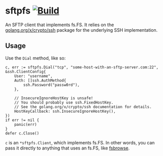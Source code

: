# sftpfs [![Build](https://github.com/thatoddmailbox/sftpfs/actions/workflows/build.yml/badge.svg)](https://github.com/thatoddmailbox/sftpfs/actions/workflows/build.yml)

An SFTP client that implements fs.FS. It relies on the [golang.org/x/crypto/ssh](https://pkg.go.dev/golang.org/x/crypto/ssh) package for the underlying SSH implementation.

## Usage
Use the `Dial` method, like so:
```
c, err := sftpfs.Dial("tcp", "some-host-with-an-sftp-server.com:22", &ssh.ClientConfig{
	User: "username",
	Auth: []ssh.AuthMethod{
		ssh.Password("passw0rd"),
	},

	// InsecureIgnoreHostKey is unsafe!
	// You should probably use ssh.FixedHostKey.
	// See the golang.org/x/crypto/ssh documentation for details.
	HostKeyCallback: ssh.InsecureIgnoreHostKey(),
})
if err != nil {
	panic(err)
}
defer c.Close()
```

`c` is an `*sftpfs.Client`, which implements fs.FS. In other words, you can pass it directly to anything that uses an fs.FS, like [fsbrowse](https://github.co/thatoddmailbox/fsbrowse).
